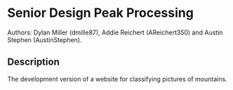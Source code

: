 # Senior Design Peak Processing
Authors: Dylan Miller (dmille87), Addie Reichert (AReichert350) and Austin Stephen (AustinStephen).

## Description
The development version of a website for classifying pictures of mountains. 


